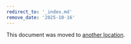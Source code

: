 ```yaml
---
redirect_to: '_index.md'
remove_date: '2025-10-16'
---
```


<!-- markdownlint-disable -->

This document was moved to [another location](_index.md).

<!-- This redirect file can be deleted after <2025-10-16>. -->
<!-- Redirects that point to other docs in the same project expire in three months. -->
<!-- Redirects that point to docs in a different project or site (for example, link is not relative and starts with `https:`) expire in one year. -->
<!-- Before deletion, see: https://docs.gitlab.com/development/documentation/redirects -->
